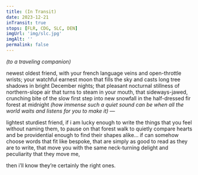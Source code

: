 ```yaml
---
title: (In Transit)
date: 2023-12-21
inTransit: true
stops: [FLR, CDG, SLC, DEN]
imgUrl: 'img/slc.jpg'
imgAlt: ''
permalink: false
---
```

*(to a traveling companion)*

newest oldest friend, with your french language veins and open-throttle wrists; your watchful earnest moon that fills the sky and casts long tree shadows in bright December nights; that pleasant nocturnal stillness of northern-slope air that turns to steam in your mouth, that sideways-jawed, crunching bite of the slow first step into new snowfall in the half-dressed fir forest at midnight *(how immense such a quiet sound can be when all the world waits and listens for you to make it)* —

lightest sturdiest friend, if i am lucky enough to write the things that you feel without naming them, to pause on that forest walk to quietly compare hearts and be providential enough to find their shapes alike... if can somehow choose words that fit like bespoke, that are simply as good to read as they are to write, that move you with the same neck-turning delight and peculiarity that they move me,

then i’ll know they’re certainly the right ones.